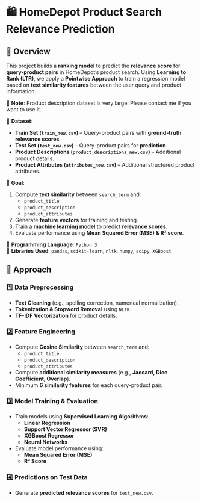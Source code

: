 # 🛍️ HomeDepot Product Search Relevance Prediction  

## 📜 Overview  
This project builds a **ranking model** to predict the **relevance score** for **query-product pairs** in HomeDepot’s product search. Using **Learning to Rank (LTR)**, we apply a **Pointwise Approach** to train a regression model based on **text similarity features** between the user query and product information.  

📌 **Note**: 
Product description dataset is very large. Please contact me if you want to use it. 

📌 **Dataset**:  
- **Train Set (`train_new.csv`)** – Query-product pairs with **ground-truth relevance scores**.  
- **Test Set (`test_new.csv`)** – Query-product pairs for **prediction**.  
- **Product Descriptions (`product_descriptions_new.csv`)** – Additional product details.  
- **Product Attributes (`attributes_new.csv`)** – Additional structured product attributes.  

📌 **Goal**:  
1. Compute **text similarity** between `search_term` and:  
   - `product_title`  
   - `product_description`  
   - `product_attributes`  
2. Generate **feature vectors** for training and testing.  
3. Train a **machine learning model** to predict **relevance scores**.  
4. Evaluate performance using **Mean Squared Error (MSE) & R² score**.  

📌 **Programming Language**: `Python 3`  
📌 **Libraries Used**: `pandas`, `scikit-learn`, `nltk`, `numpy`, `scipy`, `XGBoost`  

## 🚀 Approach  

### **1️⃣ Data Preprocessing**  
- **Text Cleaning** (e.g., spelling correction, numerical normalization).  
- **Tokenization & Stopword Removal** using `NLTK`.  
- **TF-IDF Vectorization** for product details.  

### **2️⃣ Feature Engineering**  
- Compute **Cosine Similarity** between `search_term` and:  
  - `product_title`  
  - `product_description`  
  - `product_attributes`  
- Compute **additional similarity measures** (e.g., **Jaccard, Dice Coefficient, Overlap**).  
- Minimum **6 similarity features** for each query-product pair.  

### **3️⃣ Model Training & Evaluation**  
- Train models using **Supervised Learning Algorithms**:  
  - **Linear Regression**  
  - **Support Vector Regressor (SVR)**  
  - **XGBoost Regressor**  
  - **Neural Networks**  
- Evaluate model performance using:  
  - **Mean Squared Error (MSE)**  
  - **R² Score**  

### **4️⃣ Predictions on Test Data**  
- Generate **predicted relevance scores** for `test_new.csv`.  
